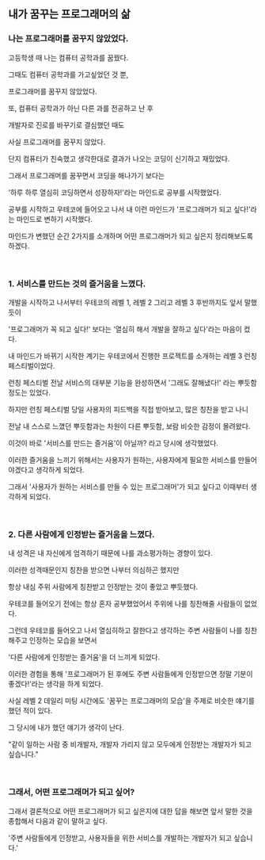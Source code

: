 ## 내가 꿈꾸는 프로그래머의 삶

### 나는 프로그래머를 꿈꾸지 않았었다.
고등학생 때 나는 컴퓨터 공학과를 꿈꿨다.

그때도 컴퓨터 공학과를 가고싶었던 것 뿐,

프로그래머를 꿈꾸지 않았었다.

또, 컴퓨터 공학과가 아닌 다른 과를 전공하고 난 후

개발자로 진로를 바꾸기로 결심했던 때도

사실 프로그래머를 꿈꾸지 않았다.

단지 컴퓨터가 친숙했고 생각한대로 결과가 나오는 코딩이 신기하고 재밌었다.

그래서 프로그래머를 꿈꾸면서 코딩을 해나가기 보다는

'하루 하루 열심히 코딩하면서 성장하자!'라는 마인드로 공부를 시작했었다.

공부를 시작하고 우테코에 들어오고 나서 내 이런 마인드가 '프로그래머가 되고 싶다!'라는 마인드로 변하기 시작했다.

마인드가 변했던 순간 2가지를 소개하며 어떤 프로그래머가 되고 싶은지 정리해보도록 하겠다.

<br>

### 1. 서비스를 만드는 것의 즐거움을 느꼈다.

개발을 시작하고 나서부터 우테코의 레벨 1, 레벨 2 그리고 레벨 3 후반까지도 앞서 말했듯이

'프로그래머가 꼭 되고 싶다!' 보다는 '열심히 해서 개발을 잘하고 싶다'라는 마음이 컸다.

내 마인드가 바뀌기 시작한 계기는 우테코에서 진행한 프로젝트를 소개하는 레벨 3 런칭 페스티벌이었다.

런칭 페스티벌 전날 서비스의 대부분 기능을 완성하면서 '그래도 잘해냈다!' 라는 뿌듯함 정도는 있었다.

하지만 런칭 페스티벌 당일 사용자의 피드백을 직접 받아보고, 많은 칭찬을 받고 나니

전날 내 스스로 느꼈던 뿌듯함과는 차원이 다른 뿌듯함, 보람 비슷한 감정이 몰려왔다.

이것이 바로 '서비스를 만드는 즐거움'이 아닐까? 라고 당시에 생각했었다.

이러한 즐거움을 느끼기 위해서는 사용자가 원하는, 사용자에게 필요한 서비스를 만들어야겠다고 생각하게 되었다.

그래서 '사용자가 원하는 서비스를 만들 수 있는 프로그래머'가 되고 싶다고 이때부터 생각하게 되었다.

<br>

### 2. 다른 사람에게 인정받는 즐거움을 느꼈다.

내 성격은 내 자신에게 엄격하기 때문에 나를 과소평가하는 경향이 있다.

이러한 성격때문인지 칭찬을 받으면 나부터 의심하곤 했지만

항상 내심 주위 사람에게 칭찬받고 인정받는 것이 좋았고 뿌듯했다.

우테코를 들어오기 전에는 항상 혼자 공부했었어서 주위에 나를 칭찬해줄 사람들이 없었다.

그런데 우테코를 들어오고 나서 열심히하고 잘한다고 생각하는 주변 사람들이 나를 칭찬해주고 인정하는 모습을 보면서

'다른 사람에게 인정받는 즐거움'을 더 느끼게 되었다.

이러한 경험을 통해 '프로그래머가 된 후에도 주변 사람들에게 인정받으면 정말 기분이 좋겠다!'라는 생각을 하게 되었다.

사실 레벨 2 데일리 미팅 시간에도 '꿈꾸는 프로그래머의 모습'을 주제로 비슷한 얘기를 했던 적이 있다.

그 당시에 내가 했던 얘기가 생각이 난다.

"같이 일하는 사람 중 비개발자, 개발자 가리지 않고 모두에게 인정받는 개발자가 되고 싶습니다."

<br>

### 그래서, 어떤 프로그래머가 되고 싶어?

그래서 결론적으로 어떤 프로그래머가 되고 싶은지에 대한 답을 해보면
앞서 말한 것을 종합해서 다음과 같이 말하고 싶다.

'주변 사람들에게 인정받고, 사용자들을 위한 서비스를 개발하는 개발자가 되고 싶습니다.'

